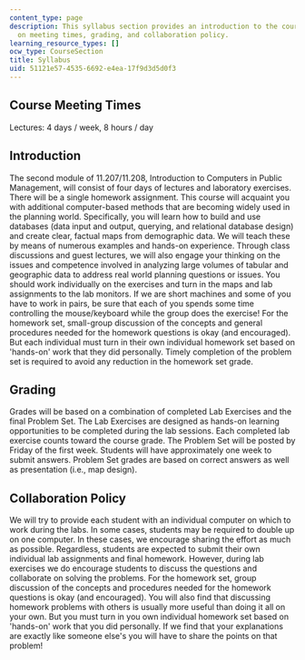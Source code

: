 ```yaml
---
content_type: page
description: This syllabus section provides an introduction to the course and information
  on meeting times, grading, and collaboration policy.
learning_resource_types: []
ocw_type: CourseSection
title: Syllabus
uid: 51121e57-4535-6692-e4ea-17f9d3d5d0f3
---
```


Course Meeting Times
--------------------

Lectures: 4 days / week, 8 hours / day

Introduction
------------

The second module of 11.207/11.208, Introduction to Computers in Public Management, will consist of four days of lectures and laboratory exercises. There will be a single homework assignment. This course will acquaint you with additional computer-based methods that are becoming widely used in the planning world. Specifically, you will learn how to build and use databases (data input and output, querying, and relational database design) and create clear, factual maps from demographic data. We will teach these by means of numerous examples and hands-on experience. Through class discussions and guest lectures, we will also engage your thinking on the issues and competence involved in analyzing large volumes of tabular and geographic data to address real world planning questions or issues. You should work individually on the exercises and turn in the maps and lab assignments to the lab monitors. If we are short machines and some of you have to work in pairs, be sure that each of you spends some time controlling the mouse/keyboard while the group does the exercise! For the homework set, small-group discussion of the concepts and general procedures needed for the homework questions is okay (and encouraged). But each individual must turn in their own individual homework set based on 'hands-on' work that they did personally. Timely completion of the problem set is required to avoid any reduction in the homework set grade.

Grading
-------

Grades will be based on a combination of completed Lab Exercises and the final Problem Set. The Lab Exercises are designed as hands-on learning opportunities to be completed during the lab sessions. Each completed lab exercise counts toward the course grade. The Problem Set will be posted by Friday of the first week. Students will have approximately one week to submit answers. Problem Set grades are based on correct answers as well as presentation (i.e., map design).

Collaboration Policy
--------------------

We will try to provide each student with an individual computer on which to work during the labs. In some cases, students may be required to double up on one computer. In these cases, we encourage sharing the effort as much as possible. Regardless, students are expected to submit their own individual lab assignments and final homework. However, during lab exercises we do encourage students to discuss the questions and collaborate on solving the problems. For the homework set, group discussion of the concepts and procedures needed for the homework questions is okay (and encouraged). You will also find that discussing homework problems with others is usually more useful than doing it all on your own. But you must turn in you own individual homework set based on 'hands-on' work that you did personally. If we find that your explanations are exactly like someone else's you will have to share the points on that problem!